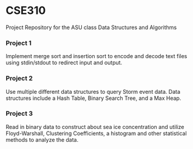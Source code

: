 # CSE310

Project Repository for the ASU class Data Structures and Algorithms

### Project 1

Implement merge sort and insertion sort to encode and decode text files using stdin/stdout to redirect input and output.

### Project 2

Use multiple different data structures to query Storm event data. Data structures include a Hash Table, Binary Search Tree, and a Max Heap.

### Project 3

Read in binary data to construct about sea ice concentration and utilize Floyd-Warshall, Clustering Coefficients, a histogram and other statistical methods to analyze the data.
